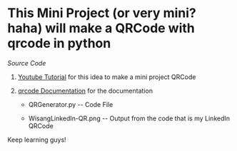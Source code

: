 # This Mini Project (or very mini? haha) will make a QRCode with qrcode in python

_Source Code_
1. [Youtube Tutorial](https://www.youtube.com/watch?v=onHPipeASdk&list=PLpp8-k7G_6Y3Wj1suZQ-9lATFzFuGw93x) for this idea to make a mini project QRCode
2. [qrcode Documentation](https://pypi.org/project/qrcode/) for the documentation

    * QRGenerator.py -- Code File
    
    * WisangLinkedIn-QR.png -- Output from the code that is my LinkedIn QRCode

Keep learning guys!
